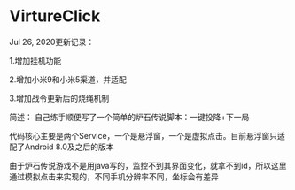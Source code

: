 # VirtureClick
Jul 26, 2020更新记录：

1.增加挂机功能

2.增加小米9和小米5渠道，并适配

3.增加战令更新后的烧绳机制

简述：
自己练手顺便写了一个简单的炉石传说脚本：一键投降+下一局

代码核心主要是两个Service，一个是悬浮窗，一个是虚拟点击。目前悬浮窗只适配了Android 8.0及之后的版本

由于炉石传说游戏不是用java写的，监控不到其界面变化，就拿不到id，所以这里通过模拟点击来实现的，不同手机分辨率不同，坐标会有差异
